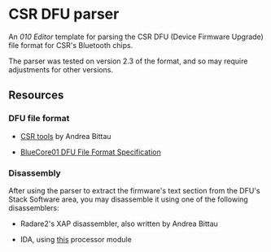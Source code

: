 # CSR DFU parser

An _010 Editor_ template for parsing the CSR DFU (Device Firmware Upgrade) file format for CSR's Bluetooth chips.

The parser was tested on version 2.3 of the format, and so  may require adjustments for other versions.

## Resources

### DFU file format

* [CSR tools](https://web.archive.org/web/20120719094238/http://darkircop.org/bt/) by Andrea Bittau

* [BlueCore01 DFU File Format Specification](https://web.archive.org/web/20201020004425/https://read.pudn.com/downloads330/sourcecode/embedded/1450690/AN093.pdf)

### Disassembly

After using the parser to extract the firmware's text section from the DFU's Stack Software area, you may disassemble it using one of the following disassemblers:

* Radare2's XAP disassembler, also written by Andrea Bittau

* IDA, using [this](https://github.com/comex/xap) processor module
